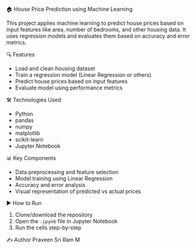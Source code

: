 🏠 House Price Prediction using Machine Learning

This project applies machine learning to predict house prices based on input features like area, number of bedrooms, and other housing data. It uses regression models and evaluates them based on accuracy and error metrics.

🔍 Features
- Load and clean housing dataset
- Train a regression model (Linear Regression or others)
- Predict house prices based on input features
- Evaluate model using performance metrics

🛠️ Technologies Used
- Python
- pandas
- numpy
- matplotlib
- scikit-learn
- Jupyter Notebook

📊 Key Components
- Data preprocessing and feature selection
- Model training using Linear Regression
- Accuracy and error analysis
- Visual representation of predicted vs actual prices

▶️ How to Run
1. Clone/download the repository
2. Open the `.ipynb` file in Jupyter Notebook
3. Run the cells step-by-step

✍️ Author
Praveen Sri Ram M
